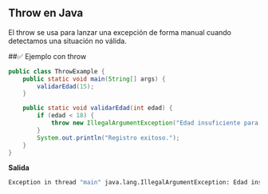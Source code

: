 ## Throw en Java
El throw se usa para lanzar una excepción de forma manual cuando detectamos una situación no válida.

##✅ Ejemplo con throw
```java
public class ThrowExample {
    public static void main(String[] args) {
        validarEdad(15);
    }

    public static void validarEdad(int edad) {
        if (edad < 18) {
            throw new IllegalArgumentException("Edad insuficiente para registrarse.");
        }
        System.out.println("Registro exitoso.");
    }
}
```

**Salida**
```sh
Exception in thread "main" java.lang.IllegalArgumentException: Edad insuficiente para registrarse.
```